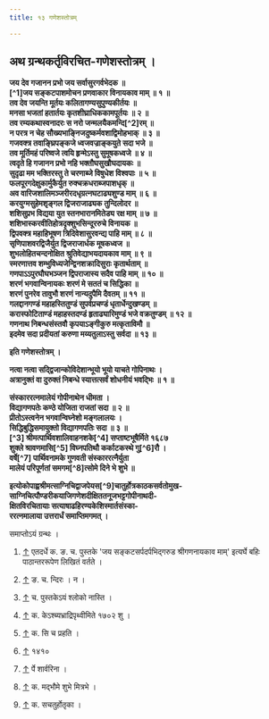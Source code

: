 ```yaml
---
title: १३ गणेशस्तोत्रम्

---
```

## अथ ग्रन्थकर्तृविरचित-गणेशस्तोत्रम् ।

**जय देव गजानन प्रभो जय सर्वासुरगर्वभेदक ॥  
[^1]जय सङ्कटपाशमोचन प्रणवाकार विनायकाव माम् ॥ १ ॥  
तव देव जयन्ति मूर्तयः कलितागण्यसुपुण्यकीर्तयः ॥  
मनसा भजतां हतार्तयः कृतशीघ्राधिककामपूर्तयः ॥ २ ॥  
तव रम्यकथास्वनादरः स नरो जन्मलयैकमन्दि[^2]रम् ॥  
न परत्र न चेह सौख्यभाङ्निजदुष्कर्मवशाद्विमोहभाक् ॥ ३ ॥  
गजवक्त्र तवाङ्घ्रिपङ्कजे ध्वजवज्राङ्कयुते सदा भजे ॥  
तव मूर्तिमहं परिष्वजे त्वयि हृन्मेऽस्तु सुमूषकध्वजे ॥ ४ ॥  
त्वदृते हि गजानन प्रभो नहि भक्तौघसुखौघदायकः ॥  
सुदृढा मम भक्तिरस्तु ते चरणाब्जे विषुधेश विश्वपाः ॥ ५ ॥  
फलपूरगदेक्षुकार्मुकैर्युत रुक्चक्रधराब्जपाशधृक् ॥  
अव वारिजशालिमञ्जरीरदधृग्रत्नघटाढ्यशुण्ड माम् ॥ ६ ॥  
करयुग्मसुहेमशृङ्गल द्विजराजाढ्यक तुन्दिलोदर ॥  
शशिसुप्रभ विद्यया युत स्तनभारानमितेड्य रक्ष माम् ॥ ७ ॥  
शशिभास्करवीतिहोत्रदृक्शुभसिन्दूररुचे विनायक ॥  
द्विपवक्त्र महाहिभूषण त्रिदिवेशासुरवन्द्य पाहि माम् ॥ ८ ॥  
सृणिपाशवरद्विजैर्युत द्विजराजार्धक मूषकध्वज ॥  
शुभलोहितचन्दनोक्षित श्रुतिवेद्याभयदायकाव माम् ॥ ९ ॥  
स्मरणात्तव शम्भुविध्यजेन्द्विनशक्रादिसुराः कृतार्थताम् ॥  
गणपाऽऽपुरघौघभञ्जन द्विपराजास्य सदैव पाहि माम् ॥ १० ॥  
शरणं भगवान्विनायकः शरणं मे सततं च सिद्धिका ॥  
शरणं पुनरेव तावुभौ शरणं नान्यदुपैमि दैवतम् ॥ ११ ॥  
गलद्दानगण्डं महाहस्तितुण्डं सुपर्वप्रचण्डं धृतार्धेन्दुखण्डम् ॥  
करास्फोटिताण्डं महाहस्तदण्डं हृताढ्यारिमुण्डं भजे वक्रतुण्डम् ॥ १२ ॥  
गणनाथ निबन्धसंस्तवौ कृपयाऽङ्गीकुरु मत्कृताविमौ ॥  
इदमेव सदा प्रदीयतां करुणा मय्यतुलाऽस्तु सर्वदा ॥ १३ ॥**

**इति गणेशस्तोत्रम् ।**

**नत्वा नत्वा सद्द्विजान्कोविदेशान्भूयो भूयो याचते गोपिनाथः ।  
अत्रानुक्तं वा दुरुक्तं निबन्धे स्यात्तत्सर्वं शोधनीयं भवद्भिः ॥ १ ॥**

**संस्काररत्नमालेयं गोपीनाथेन धीमता ।  
विद्यागणपतेः कण्ठे योजिता राजतां सदा ॥ २ ॥  
प्रीतोऽस्त्वनेन भगवान्विघ्नेशो मङ्गलालयः ।  
सिद्धिबुद्धिसमायुक्तो विद्यागणपतिः सदा ॥ ३ ॥  
[^3] श्रीमत्पार्थिवशालिवाहनशके[^4] सप्ताष्टभूषैर्मिते १६८७  
शुक्ले श्रावणमासि[^5] विघ्नपतिथौ कर्काटकस्थे गु[^6]रौ ।  
वर्षे[^7] पार्थिवनामके गुणवती संस्काररत्नैर्युता  
मालेयं परिपूर्णतां समगम[^8]त्सोमे दिने भे शुभे ॥**

**इत्योकोपाह्वश्रीमत्साग्निचिद्वाजपेयस[^9]चातुर्होत्रकाठकसर्वतोमुख-  
साग्निचित्पौण्डरीकयाजिगणेशदीक्षिततनूजभट्टगोपीनाथदी-  
क्षितविरचितायाः सत्याषाढहिरण्यकेशिस्मार्तसंस्का-  
ररत्नमालाया उत्तरार्धं समाप्तिमगमत् ।**

समाप्तोऽयं ग्रन्थः ।



1.  [↑](#cite_ref-1) एतदर्धे क. ङ. च. पुस्तके 'जय सङ्कटसर्पदर्पभिद्गरुड     श्रीगणनायकाव माम्' इत्यर्घे बहिः पाठान्तररूपेण लिखितं वर्तते ।

2.  [↑](#cite_ref-2) ङ. च. न्दिरः । न ।

3.  [↑](#cite_ref-3) च. पुस्तकेऽयं श्लोको नास्ति ।

4.  [↑](#cite_ref-4) क. केऽश्ब्यभ्राद्रिपृथ्वीमिते १७०२ शु ।

5.  [↑](#cite_ref-5) क. सि च प्रहति ।

6.  [↑](#cite_ref-6) १४१०

7.  [↑](#cite_ref-7) र्पे शार्वरिना ।

8.  [↑](#cite_ref-8) क. मद्भौमे शुभे मित्रभे ।

9.  [↑](#cite_ref-9) क. सचतुर्होतृका ।